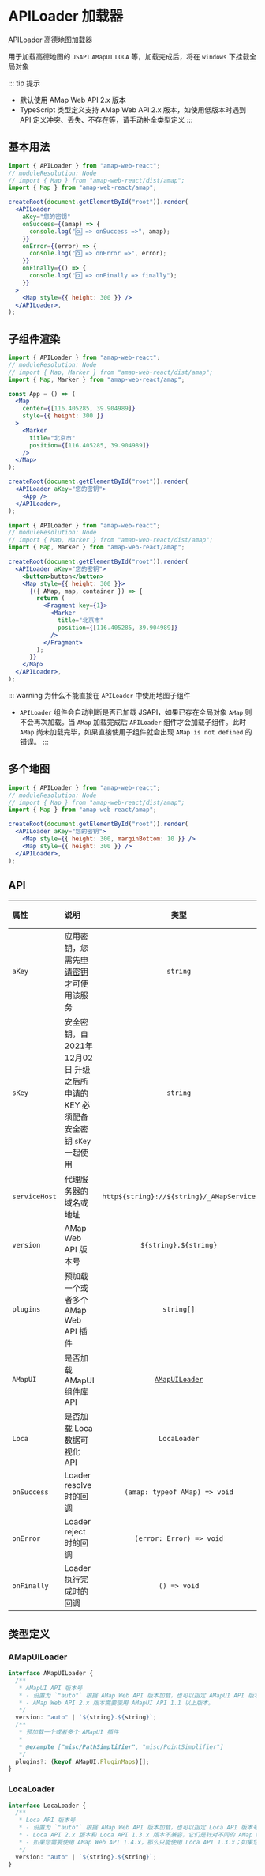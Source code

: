 # APILoader 加载器

APILoader 高德地图加载器

用于加载高德地图的 `JSAPI` `AMapUI` `LOCA` 等，加载完成后，将在 `windows` 下挂载全局对象

::: tip 提示

- 默认使用 AMap Web API 2.x 版本
- TypeScript 类型定义支持 AMap Web API 2.x 版本，如使用低版本时遇到 API 定义冲突、丢失、不存在等，请手动补全类型定义
  :::

## 基本用法

```jsx
import { APILoader } from "amap-web-react";
// moduleResolution: Node
// import { Map } from "amap-web-react/dist/amap";
import { Map } from "amap-web-react/amap";

createRoot(document.getElementById("root")).render(
  <APILoader
    aKey="您的密钥"
    onSuccess={(amap) => {
      console.log("🆑 => onSuccess =>", amap);
    }}
    onError={(error) => {
      console.log("🆑 => onError =>", error);
    }}
    onFinally={() => {
      console.log("🆑 => onFinally => finally");
    }}
  >
    <Map style={{ height: 300 }} />
  </APILoader>,
);
```

## 子组件渲染

```jsx
import { APILoader } from "amap-web-react";
// moduleResolution: Node
// import { Map, Marker } from "amap-web-react/dist/amap";
import { Map, Marker } from "amap-web-react/amap";

const App = () => (
  <Map
    center={[116.405285, 39.904989]}
    style={{ height: 300 }}
  >
    <Marker
      title="北京市"
      position={[116.405285, 39.904989]}
    />
  </Map>
);

createRoot(document.getElementById("root")).render(
  <APILoader aKey="您的密钥">
    <App />
  </APILoader>,
);
```

```jsx
import { APILoader } from "amap-web-react";
// moduleResolution: Node
// import { Map, Marker } from "amap-web-react/dist/amap";
import { Map, Marker } from "amap-web-react/amap";

createRoot(document.getElementById("root")).render(
  <APILoader aKey="您的密钥">
    <button>button</button>
    <Map style={{ height: 300 }}>
      {({ AMap, map, container }) => {
        return (
          <Fragment key={1}>
            <Marker
              title="北京市"
              position={[116.405285, 39.904989]}
            />
          </Fragment>
        );
      }}
    </Map>
  </APILoader>,
);
```

::: warning 为什么不能直接在 `APILoader` 中使用地图子组件

- `APILoader` 组件会自动判断是否已加载 JSAPI，如果已存在全局对象 `AMap` 则不会再次加载。当 `AMap` 加载完成后 `APILoader` 组件才会加载子组件。此时 `AMap` 尚未加载完毕，如果直接使用子组件就会出现 `AMap is not defined` 的错误。
  :::

## 多个地图

```jsx
import { APILoader } from "amap-web-react";
// moduleResolution: Node
// import { Map } from "amap-web-react/dist/amap";
import { Map } from "amap-web-react/amap";

createRoot(document.getElementById("root")).render(
  <APILoader aKey="您的密钥">
    <Map style={{ height: 300, marginBottom: 10 }} />
    <Map style={{ height: 300 }} />
  </APILoader>,
);
```

## API

| 属性          | 说明                                                                                                       |                   类型                   | 默认值  | 版本 |
| :------------ | :--------------------------------------------------------------------------------------------------------- | :--------------------------------------: | :-----: | :--: |
| `aKey`        | 应用密钥，您需先[申请密钥](https://lbs.amap.com/api/webservice/guide/create-project/get-key)才可使用该服务 |                 `string`                 |    -    |
| `sKey`        | 安全密钥，自 2021年12月02日 升级之后所申请的 KEY 必须配备安全密钥 `sKey` 一起使用                          |                 `string`                 |    -    |
| `serviceHost` | 代理服务器的域名或地址                                                                                     | `http${string}://${string}/_AMapService` |    -    |
| `version`     | AMap Web API 版本号                                                                                        |          `${string}.${string}`           | `"2.0"` |      |
| `plugins`     | 预加载一个或者多个 AMap Web API 插件                                                                       |                `string[]`                |    -    |      |
| `AMapUI`      | 是否加载 AMapUI 组件库 API                                                                                 |     [`AMapUILoader`](#amapuiloader)      |    -    |      |
| `Loca`        | 是否加载 Loca 数据可视化 API                                                                               |               `LocaLoader`               |    -    |      |
| `onSuccess`   | Loader resolve 时的回调                                                                                    |      `(amap: typeof AMap) => void`       |    -    |      |
| `onError`     | Loader reject 时的回调                                                                                     |         `(error: Error) => void`         |    -    |      |
| `onFinally`   | Loader 执行完成时的回调                                                                                    |               `() => void`               |    -    |      |

## 类型定义

### AMapUILoader

```ts
interface AMapUILoader {
  /**
   * AMapUI API 版本号
   * - 设置为 `"auto"` 根据 AMap Web API 版本加载，也可以指定 AMapUI API 版本号。
   * - AMap Web API 2.x 版本需要使用 AMapUI API 1.1 以上版本。
   */
  version: "auto" | `${string}.${string}`;
  /**
   * 预加载一个或者多个 AMapUI 插件
   *
   * @example ["misc/PathSimplifier", "misc/PointSimplifier"]
   */
  plugins?: (keyof AMapUI.PluginMaps)[];
}
```

### LocaLoader

```ts
interface LocaLoader {
  /**
   * Loca API 版本号
   * - 设置为 `"auto"` 根据 AMap Web API 版本加载，也可以指定 Loca API 版本号。
   * - Loca API 2.x 版本和 Loca API 1.3.x 版本不兼容，它们是针对不同的 AMap Web API 版本进行的封装。
   * - 如果您需要使用 AMap Web API 1.4.x，那么只能使用 Loca API 1.3.x；如果您需要使用 AMap Web API 2.x，那么只能使用 Loca API 2.x。
   */
  version: "auto" | `${string}.${string}`;
}
```
